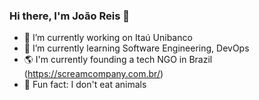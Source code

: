 ### Hi there, I'm João Reis 👋

<!--
**joaoreisdev/joaoreisdev** is a ✨ _special_ ✨ repository because its `README.md` (this file) appears on your GitHub profile.

Here are some ideas to get you started:

- 🔭 I’m currently working on ...
- 🌱 I’m currently learning ...
- 👯 I’m looking to collaborate on ...
- 🤔 I’m looking for help with ...
- 💬 Ask me about ...
- 📫 How to reach me: ...
- 😄 Pronouns: ...
- ⚡ Fun fact: ...
-->

- 🔭 I’m currently working on Itaú Unibanco
- 🚀 I’m currently learning Software Engineering, DevOps
- 🌎 I'm currently founding a tech NGO in Brazil (https://screamcompany.com.br/)
- 🐷 Fun fact: I don't eat animals

<a href="https://www.linkedin.com/in/joaoreis01/" class="footer__icon"><i class='bx bxl-linkedin'></i></a>
<a href="https://github.com/joaoreisdev" class="footer__icon"><i class='bx bxl-github'></i></a>
<a href="https://www.instagram.com/jao.vreis/?hl=pt-br" class="footer__icon"><i class='bx bxl-instagram'></i></a> 
